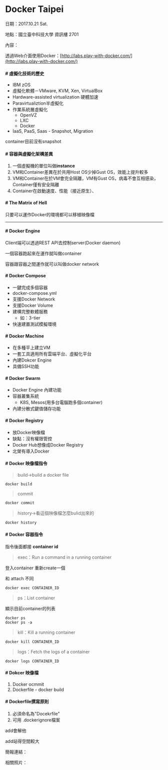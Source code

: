 # Docker Taipei

日期：2017.10.21 Sat.

地點：國立臺中科技大學 資訊樓 2701

內容：

透過Web介面使用Docker：[http://labs.play-with-docker.com/](http://labs.play-with-docker.com/)

#### \# 虛擬化技術的歷史

* IBM zOS
* 虛擬化軟體－VMware, KVM, Xen, VirtualBox
* Hardware-assisted virtualization 硬體加速
* Paravirtualiztion半虛擬化
* 作業系統層虛擬化
  * OpenVZ
  * LXC
  * Docker
* IaaS, PaaS, Saas - Snapshot, Migration

container目前沒有snapshot

#### \# 容器與虛擬化架構差異

1. 一個虛擬機的單位叫做**instance**
2. VM和Container差異在於共用Host OS少掉Gust OS，效能上提升較多
3. VM和Container在於VM會完全隔離，VM有Gust OS，病毒不會互相感染，Container僅有安全隔離
4. Container在啟動速度、性能（接近原生）、

#### \# The Matrix of Hell

只要可以運作Docker的環境都可以移植映像檔

---

#### \# Docker Engine

Client端可以透過REST API去控制server\(Docker daemon\)

一個容器跑起來在運作就叫做container

容器跟容器之間運作就可以叫做docker network

#### \# Docker Compose

* 一鍵完成多個容器
* docker-compose.yml
* 支援Docker Network
* 支援Docker Volume
* 建構完整軟體服務
  * 如：3-tier
* 快速建置測試模擬環境

#### \# Docker Machine

* 在多種平上建立VM
* 一套工具適用所有雲端平台、虛擬化平台
* 內建Dokcer Engine
* 具備SSH功能

#### \# Docker Swarm

* Docker Engine 內建功能
* 容器叢集系統
  * K8S, Mesos\(用多台電腦跑多個container\)
* 內建分散式鍵值儲存功能

#### \# Docker Registry

* 放Docker映像檔
* 缺點：沒有權限管控
* Docker Hub想像成Docker Registry
* 北榮有導入Docker

#### \# Docker 映像檔指令

> build-&gt;build a docker file

```bash
docker build
```

> commit

```bash
docker commit
```

> history-&gt;看這個映像檔怎麼bulid出來的

```bash
docker history
```

#### \# Docker 容器指令

指令後面都接 **container id**

> exec：Run a command in a running container

登入container 重新create一個

和 attach 不同

```
docker exec CONTAINER_ID
```

> ps：List container

顯示目前container的列表

```
docker ps
docker ps -a
```

> kill：Kill a running container

```
docker kill CONTAINER_ID
```

> logs：Fetch the logs of a container

```
docker logs CONTAINER_ID
```

#### \# Dokcer 映像檔

1. Docker ocmmit
2. Dockerfile  - docker build

#### \# Dockerfile撰寫原則

1. 必須命名為"Docekrfile"
2. 可用 .dockerignore檔案



add會解他

add站得空間較大

簡報連結：

相關照片：

